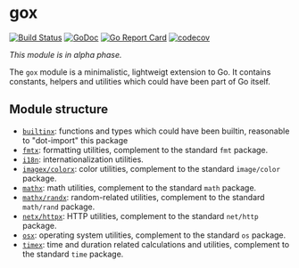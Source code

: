 # gox

[![Build Status](https://travis-ci.org/icza/gox.svg?branch=master)](https://travis-ci.org/icza/gox)
[![GoDoc](https://godoc.org/github.com/icza/gox?status.svg)](https://godoc.org/github.com/icza/gox)
[![Go Report Card](https://goreportcard.com/badge/github.com/icza/gox)](https://goreportcard.com/report/github.com/icza/gox)
[![codecov](https://codecov.io/gh/icza/gox/branch/master/graph/badge.svg)](https://codecov.io/gh/icza/gox)

_This module is in alpha phase._

The `gox` module is a minimalistic, lightweigt extension to Go.
It contains constants, helpers and utilities which could have been part of Go itself.

## Module structure

- [`builtinx`](https://github.com/icza/gox/tree/master/builtinx): functions and types which could have been builtin, reasonable to "dot-import" this package
- [`fmtx`](https://github.com/icza/gox/tree/master/fmtx): formatting utilities,
complement to the standard `fmt` package.
- [`i18n`](https://github.com/icza/gox/tree/master/i18n): internationalization utilities.
- [`imagex/colorx`](https://github.com/icza/gox/tree/master/imagex/colorx): color utilities,
complement to the standard `image/color` package.
- [`mathx`](https://github.com/icza/gox/tree/master/mathx): math utilities,
complement to the standard `math` package.
- [`mathx/randx`](https://github.com/icza/gox/tree/master/mathx/randx): random-related utilities,
complement to the standard `math/rand` package.
- [`netx/httpx`](https://github.com/icza/gox/tree/master/netx/httpx): HTTP utilities,
complement to the standard `net/http` package.
- [`osx`](https://github.com/icza/gox/tree/master/osx): operating system utilities,
complement to the standard `os` package.
- [`timex`](https://github.com/icza/gox/tree/master/timex): time and duration related calculations and utilities,
complement to the standard `time` package.
